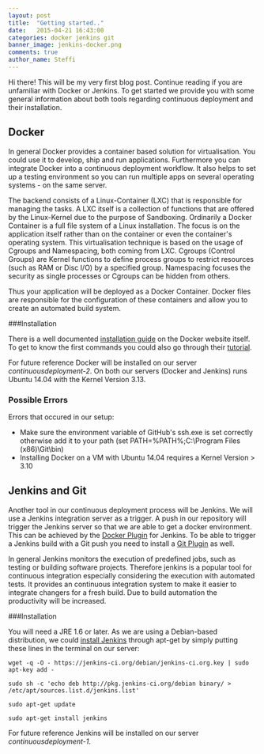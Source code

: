 ```yaml
---
layout: post
title:  "Getting started.."
date:   2015-04-21 16:43:00
categories: docker jenkins git
banner_image: jenkins-docker.png
comments: true
author_name: Steffi
---
```


Hi there! This will be my very first blog post. Continue reading if you are unfamiliar with Docker or Jenkins. To get started we provide you with some general information about both tools regarding continuous deployment and their installation.

## Docker

In general Docker provides a container based solution for virtualisation. You could use it to develop, ship and run applications. Furthermore you can integrate Docker into a continuous deployment workflow. It also helps to set up a testing environment so you can run multiple apps on several operating systems - on the same server. 

The backend consists of a Linux-Container (LXC) that is responsible for managing the tasks. A LXC itself is a collection of functions that are offered by the Linux-Kernel due to the purpose of Sandboxing. Ordinarily a Docker Container is a full file system of a Linux installation. The focus is on the application itself rather than on the container or even the container's operating system. 
This virtualisation technique is based on the usage of Cgroups and Namespacing, both coming from LXC. Cgroups (Control Groups) are Kernel functions to define process groups to restrict resources (such as RAM or Disc I/O) by a specified group. Namespacing focuses the security as single processes or Cgroups can be hidden from others. 

Thus your application will be deployed as a Docker Container. Docker files are responsible for the configuration of these containers and allow you to create an automated build system. 


###Installation

There is a well documented [installation guide](https://docs.docker.com/installation/#installation) on the Docker website itself. To get to know the first commands you could also go through their [tutorial](https://www.docker.com/tryit/#).

For future reference Docker will be installed on our server *continuousdeployment-2*. On both our servers (Docker and Jenkins) runs Ubuntu 14.04 with the Kernel Version 3.13.


### Possible Errors 

Errors that occured in our setup: 

* Make sure the environment variable of GitHub's ssh.exe is set correctly otherwise add it to your path (set PATH=%PATH%;C:\Program Files (x86)\Git\bin) 
* Installing Docker on a VM with Ubuntu 14.04 requires a Kernel Version > 3.10 


## Jenkins and Git

Another tool in our continuous deployment process will be Jenkins. We will use a Jenkins integration server as a trigger. A push in our repository will trigger the Jenkins server so that we are able to get a docker environment. This can be achieved by the [Docker Plugin](https://wiki.jenkins-ci.org/display/JENKINS/Docker+Plugin) for Jenkins. 
To be able to trigger a Jenkins build with a Git push you need to install a [Git Plugin](https://wiki.jenkins-ci.org/display/JENKINS/Git+Plugin) as well. 

In general Jenkins monitors the execution of predefined jobs, such as testing or building software projects. Therefore jenkins is a popular tool for continuous integration especially considering the execution with automated tests. It provides an continuous integration system to make it easier to integrate changers for a fresh build. Due to build automation the productivity will be increased. 

###Installation

You will need a JRE 1.6 or later. As we are using a Debian-based distribution, we could [install Jenkins](https://wiki.jenkins-ci.org/display/JENKINS/Installing+Jenkins+on+Ubuntu) through apt-get by simply putting these lines in the terminal on our server:

```
wget -q -O - https://jenkins-ci.org/debian/jenkins-ci.org.key | sudo apt-key add -

sudo sh -c 'echo deb http://pkg.jenkins-ci.org/debian binary/ > /etc/apt/sources.list.d/jenkins.list'

sudo apt-get update

sudo apt-get install jenkins
```

For future reference Jenkins will be installed on our server *continuousdeployment-1*. 
